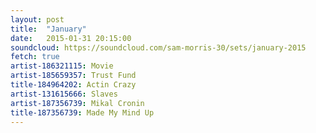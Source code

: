 ```yaml
---
layout: post
title:  "January"
date:   2015-01-31 20:15:00
soundcloud: https://soundcloud.com/sam-morris-30/sets/january-2015
fetch: true
artist-186321115: Movie
artist-185659357: Trust Fund
title-184964202: Actin Crazy
artist-131615666: Slaves
artist-187356739: Mikal Cronin
title-187356739: Made My Mind Up
---
```

